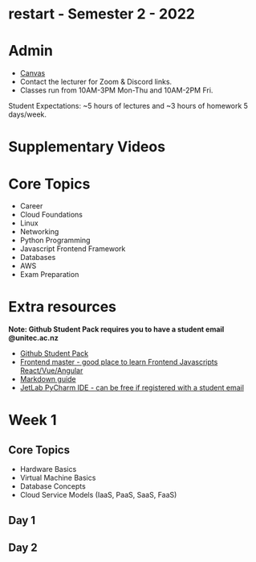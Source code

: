 # restart - Semester 2 - 2022

# Admin
- [Canvas](https://awsrestart.instructure.com/courses/880)
- Contact the lecturer for Zoom & Discord links.
- Classes run from 10AM-3PM Mon-Thu and 10AM-2PM Fri.

Student Expectations: ~5 hours of lectures and ~3 hours of homework 5 days/week.

# Supplementary Videos

# Core Topics

- Career
- Cloud Foundations
- Linux
- Networking
- Python Programming
- Javascript Frontend Framework
- Databases
- AWS
- Exam Preparation

# Extra resources

**Note: Github Student Pack requires you to have a student email @unitec.ac.nz**

- [Github Student Pack](https://education.github.com/)
- [Frontend master - good place to learn Frontend Javascripts React/Vue/Angular](https://frontendmasters.com/)
- [Markdown guide](https://www.markdownguide.org/)
- [JetLab PyCharm IDE - can be free if registered with a student email](https://www.jetbrains.com/pycharm/)

# Week 1

## Core Topics

- Hardware Basics
- Virtual Machine Basics
- Database Concepts
- Cloud Service Models (IaaS, PaaS, SaaS, FaaS)

## Day 1

## Day 2
